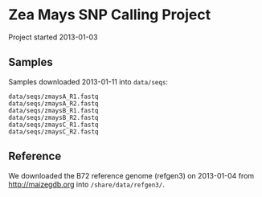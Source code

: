 # Zea Mays SNP Calling Project
Project started 2013-01-03

## Samples
Samples downloaded 2013-01-11 into `data/seqs`:

	data/seqs/zmaysA_R1.fastq
	data/seqs/zmaysA_R2.fastq
	data/seqs/zmaysB_R1.fastq
	data/seqs/zmaysB_R2.fastq
	data/seqs/zmaysC_R1.fastq
	data/seqs/zmaysC_R2.fastq

## Reference
We downloaded the B72 reference genome (refgen3) on 2013-01-04 from http://maizegdb.org into `/share/data/refgen3/`.

